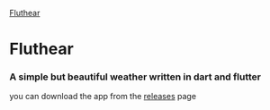 [Fluthear](https://user-images.githubusercontent.com/87908979/167560109-4b3a5b67-8114-4359-baf3-35bbb2aa9c31.jpg)
# Fluthear

### A simple but beautiful weather written in dart and flutter

you can download the app from the [releases](https://github.com/SamoProgrammer/Fluthear/releases/tag/release) page
